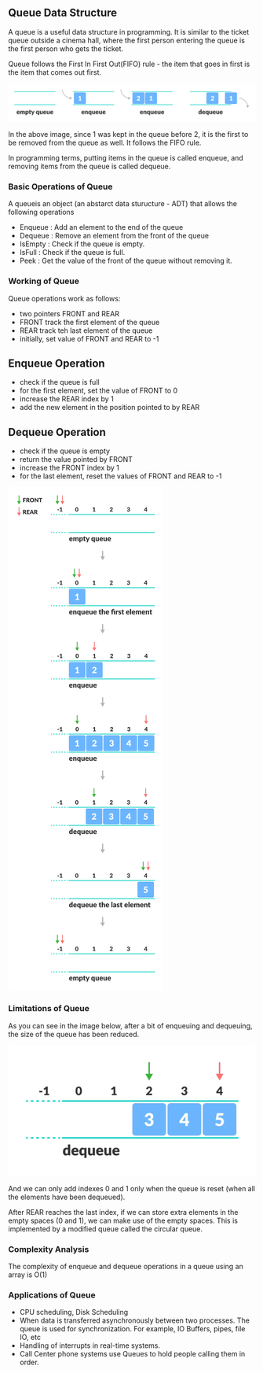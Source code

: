 ## Queue Data Structure

A queue is a useful data structure in programming. It is similar to the ticket queue outside a cinema hall, where the first person entering the queue is the first person who gets the ticket.

Queue follows the First In First Out(FIFO) rule - the item that goes in first is the item that comes out first.

<img src='./public/queue.webp'/>

In the above image, since 1 was kept in the queue before 2, it is the first to be removed from the queue as well. It follows the FIFO rule.

In programming terms, putting items in the queue is called enqueue, and removing items from the queue is called dequeue.


### Basic Operations of Queue

A queueis an object (an abstarct data sturucture - ADT) that allows the following operations

- Enqueue : Add an element to the end of the queue
- Dequeue : Remove an element from the front of the queue
- IsEmpty : Check if the queue is empty.
- IsFull : Check if the queue is full.
- Peek : Get the value of the front of the queue without removing it.


### Working of Queue

Queue operations work as follows:

- two pointers FRONT and REAR
- FRONT track the first element of the queue
- REAR track teh last element of the queue
- initially, set value of FRONT and REAR to -1


## Enqueue Operation

- check if the queue is full
- for the first element, set the value of FRONT to 0
- increase the REAR index by 1
- add the new element in the position pointed to by REAR


## Dequeue Operation

- check if the queue is empty
- return the value pointed by FRONT
- increase the FRONT index by 1
- for the last element, reset the values of FRONT and REAR to -1


<img src='./public/Queue-program-enqueue-dequeue.webp'/>


### Limitations of Queue

As you can see in the image below, after a bit of enqueuing and dequeuing, the size of the queue has been reduced.


<img src='./public/why-circular-queue_0.webp'/>


And we can only add indexes 0 and 1 only when the queue is reset (when all the elements have been dequeued).

After REAR reaches the last index, if we can store extra elements in the empty spaces (0 and 1), we can make use of the empty spaces. This is implemented by a modified queue called the circular queue.



### Complexity Analysis

The complexity of enqueue and dequeue operations in a queue using an array is O(1)


### Applications of Queue

- CPU scheduling, Disk Scheduling
- When data is transferred asynchronously between two processes. The queue is used for synchronization. For example, IO Buffers, pipes, file IO, etc
- Handling of interrupts in real-time systems.
- Call Center phone systems use Queues to hold people calling them in order.







